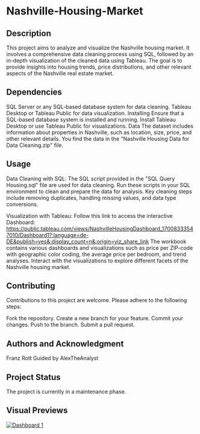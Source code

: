 # Nashville-Housing-Market

## Description
This project aims to analyze and visualize the Nashville housing market. It involves a comprehensive data cleaning process using SQL, followed by an in-depth visualization of the cleaned data using Tableau. The goal is to provide insights into housing trends, price distributions, and other relevant aspects of the Nashville real estate market.

## Dependencies
SQL Server or any SQL-based database system for data cleaning.
Tableau Desktop or Tableau Public for data visualization.
Installing
Ensure that a SQL-based database system is installed and running.
Install Tableau Desktop or use Tableau Public for visualizations.
Data
The dataset includes information about properties in Nashville, such as location, size, price, and other relevant details. You find the data in the "Nashville Housing Data for Data Cleaning.zip" file.

## Usage
Data Cleaning with SQL:
The SQL script provided in the "SQL Query Housing.sql" file are used for data cleaning.
Run these scripts in your SQL environment to clean and prepare the data for analysis.
Key cleaning steps include removing duplicates, handling missing values, and data type conversions.

Visualization with Tableau:
Follow this link to access the interactive Dashboard: https://public.tableau.com/views/NashvilleHousingDashboard_17008333547010/Dashboard1?:language=de-DE&publish=yes&:display_count=n&:origin=viz_share_link
The workbook contains various dashboards and visualizations such as price per ZIP-code with geographic color coding, the average price per bedroom, and trend analyses.
Interact with the visualizations to explore different facets of the Nashville housing market.

## Contributing
Contributions to this project are welcome. Please adhere to the following steps:

Fork the repository.
Create a new branch for your feature.
Commit your changes.
Push to the branch.
Submit a pull request.

## Authors and Acknowledgment
Franz Rott
Guided by AlexTheAnalyst

## Project Status
The project is currently in a maintenance phase.

## Visual Previews

<div class='tableauPlaceholder' id='viz1700833965304' style='position: relative'><noscript><a href='#'><img alt='Dashboard 1 ' src='https:&#47;&#47;public.tableau.com&#47;static&#47;images&#47;Na&#47;NashvilleHousingDashboard_17008333547010&#47;Dashboard1&#47;1_rss.png' style='border: none' /></a></noscript><object class='tableauViz'  style='display:none;'><param name='host_url' value='https%3A%2F%2Fpublic.tableau.com%2F' /> <param name='embed_code_version' value='3' /> <param name='site_root' value='' /><param name='name' value='NashvilleHousingDashboard_17008333547010&#47;Dashboard1' /><param name='tabs' value='no' /><param name='toolbar' value='yes' /><param name='static_image' value='https:&#47;&#47;public.tableau.com&#47;static&#47;images&#47;Na&#47;NashvilleHousingDashboard_17008333547010&#47;Dashboard1&#47;1.png' /> <param name='animate_transition' value='yes' /><param name='display_static_image' value='yes' /><param name='display_spinner' value='yes' /><param name='display_overlay' value='yes' /><param name='display_count' value='yes' /><param name='language' value='de-DE' /><param name='filter' value='publish=yes' /></object></div>                
